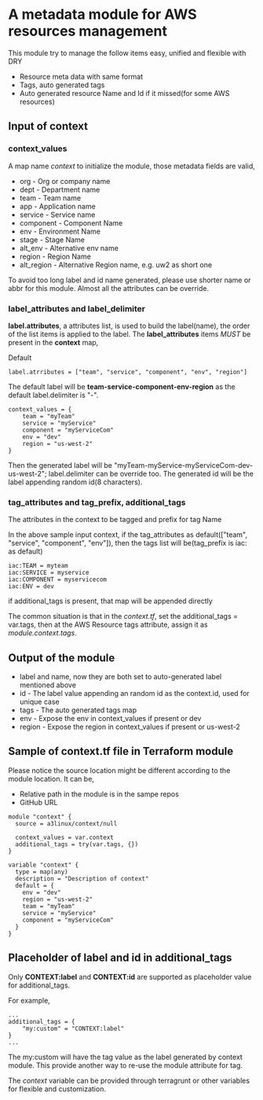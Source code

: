 A metadata module for AWS resources management
===============================================

This module try to manage the follow items easy, unified and flexible with DRY

* Resource meta data with same format
* Tags, auto generated tags
* Auto generated resource Name and Id if it missed(for some AWS resources)

## Input of context

### context_values 

A map name _context_ to initialize the module, those metadata fields are valid,

* org - Org or company name
* dept - Department name
* team - Team name
* app - Application name
* service - Service name
* component - Component Name 
* env - Environment Name
* stage - Stage Name
* alt_env - Alternative env name
* region - Region Name
* alt_region - Alternative Region name, e.g. uw2 as short one

To avoid too long label and id name generated, please use shorter name or abbr for this module.
Almost all the attributes can be override.

### label_attributes and label_delimiter

**label.attributes**, a attributes list, is used to build the label(name), the order of the list items is applied to the label. 
The **label_attributes** items *MUST* be present in the **context** map,

Default 
```
label.atrributes = ["team", "service", "component", "env", "region"]
```
The default label will be **team-service-component-env-region** as the default label.delimiter is "-".

```
context_values = {
    team = "myTeam"
    service = "myService"
    component = "myServiceCom"
    env = "dev"
    region = "us-west-2"
}
```
Then the generated label will be "myTeam-myService-myServiceCom-dev-us-west-2"; label.delimiter can be override too.
The generated id will be the label appending random id(8 characters).

### tag_attributes and tag_prefix, additional_tags

The attributes in the context to be tagged and prefix for tag Name

In the above sample input context, if the tag_attributes as default(["team", "service", "component", "env"]), then the tags list will be(tag_prefix is iac: as default)

```
iac:TEAM = myteam
iac:SERVICE = myservice
iac:COMPONENT = myservicecom
iac:ENV = dev
```

if additional_tags is present, that map will be appended directly

The common situation is that in the _context.tf_, set the additional_tags = var.tags, then at the AWS Resource tags attribute, assign it as _module.context.tags_.

## Output of the module

* label and name, now they are both set to auto-generated label mentioned above
* id - The label value appending an random id as the context.id, used for unique case
* tags - The auto generated tags map
* env - Expose the env in context_values if present or dev 
* region - Expose the region in context_values if present or us-west-2

## Sample of context.tf file in Terraform module

Please notice the source location might be different according to the module location. It can be, 

* Relative path in the module is in the sampe repos
* GitHub URL

```HCL
module "context" {
  source = a3linux/context/null

  context_values = var.context
  additional_tags = try(var.tags, {})
}

variable "context" {
  type = map(any)
  description = "Description of context"
  default = {
    env = "dev"
    region = "us-west-2"
    team = "myTeam"
    service = "myService"
    component = "myServiceCom"
  }
}
```

## Placeholder of label and id in additional_tags

Only **CONTEXT:label** and **CONTEXT:id** are supported as placeholder value for additional_tags. 

For example,

```
...
additional_tags = {
    "my:custom" = "CONTEXT:label"
}
...
```
The my:custom will have the tag value as the label generated by context module.
This provide another way to re-use the module attribute for tag.

The _context_ variable can be provided through terragrunt or other variables for flexible and customization.
